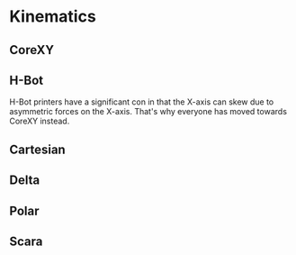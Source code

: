 # Kinematics

## CoreXY




## H-Bot

H-Bot printers have a significant con in that the X-axis can skew due to asymmetric forces on the X-axis. That's why everyone has moved towards CoreXY instead.




## Cartesian





## Delta





## Polar




## Scara